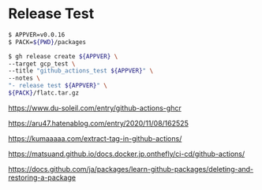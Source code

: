 # Release Test

```bash
$ APPVER=v0.0.16
$ PACK=${PWD}/packages

$ gh release create ${APPVER} \
--target gcp_test \
--title "github_actions_test ${APPVER}" \
--notes \
"- release test ${APPVER}" \
${PACK}/flatc.tar.gz
```

https://www.du-soleil.com/entry/github-actions-ghcr

https://aru47.hatenablog.com/entry/2020/11/08/162525

https://kumaaaaa.com/extract-tag-in-github-actions/

https://matsuand.github.io/docs.docker.jp.onthefly/ci-cd/github-actions/

https://docs.github.com/ja/packages/learn-github-packages/deleting-and-restoring-a-package

